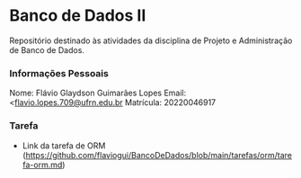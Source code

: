 # Banco de Dados II
Repositório destinado às atividades da disciplina de Projeto e Administração de Banco de Dados.

### Informações Pessoais
Nome: Flávio Glaydson Guimarães Lopes
Email: <flavio.lopes.709@ufrn.edu.br
Matrícula: 20220046917

### Tarefa
- Link da tarefa de ORM (https://github.com/flaviogui/BancoDeDados/blob/main/tarefas/orm/tarefa-orm.md)